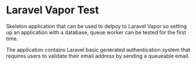 # Laravel Vapor Test

Skeleton application that can be used to delpoy to Laravel Vapor so setting up an application with a database, queue worker can be tested for the first time.

The application contains Laravel basic generated authentication system that requires users to validate their email address by sending a queueable email.
